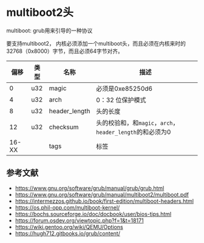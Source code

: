 # multiboot2头

multiboot: grub用来引导的一种协议

要支持multiboot2， 内核必须添加一个multiboot头，而且必须在内核来时的32768（0x8000）字节，而且必须64字节对齐。

| 偏移 | 类型 | 名称 | 描述 |
| --- | --- | --- | --- |
| 0 | u32 | magic | 必须是0xe85250d6 |
| 4 | u32 | arch | 0：32 位保护模式 |
| 8 | u32 | header_length | 头的长度 |
| 12 | u32 | checksum | 头的校验和，和`magic`，`arch`，`header_length`的和必须为0 |
| 16-XX |    | tags | 标签 |

## 参考文献

- <https://www.gnu.org/software/grub/manual/grub/grub.html>
- <https://www.gnu.org/software/grub/manual/multiboot2/multiboot.pdf>
- <https://intermezzos.github.io/book/first-edition/multiboot-headers.html>
- <https://os.phil-opp.com/multiboot-kernel/>
- <https://bochs.sourceforge.io/doc/docbook/user/bios-tips.html>
- <https://forum.osdev.org/viewtopic.php?f=1&t=18171>
- <https://wiki.gentoo.org/wiki/QEMU/Options>
- <https://hugh712.gitbooks.io/grub/content/>
